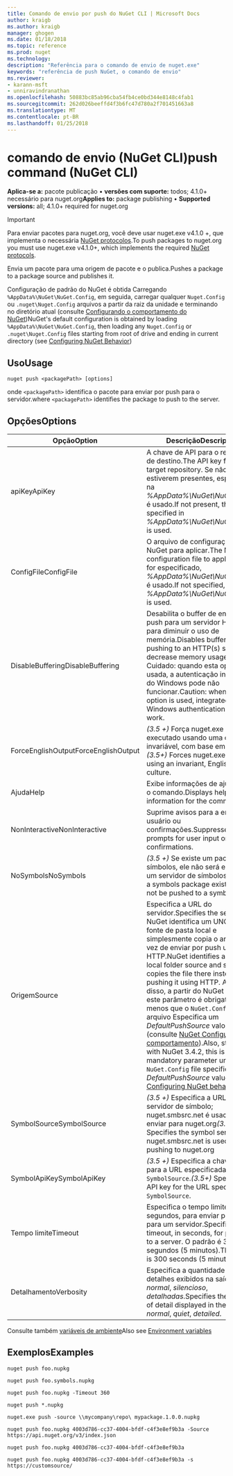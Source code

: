 ```yaml
---
title: Comando de envio por push do NuGet CLI | Microsoft Docs
author: kraigb
ms.author: kraigb
manager: ghogen
ms.date: 01/18/2018
ms.topic: reference
ms.prod: nuget
ms.technology: 
description: "Referência para o comando de envio de nuget.exe"
keywords: "referência de push NuGet, o comando de envio"
ms.reviewer:
- karann-msft
- unniravindranathan
ms.openlocfilehash: 50883bc85ab96cba54fb4ce0bd344e8148c4fab1
ms.sourcegitcommit: 262d026beeffd4f3b6fc47d780a2f701451663a8
ms.translationtype: MT
ms.contentlocale: pt-BR
ms.lasthandoff: 01/25/2018
---
```

# <a name="push-command-nuget-cli"></a><span data-ttu-id="6e14c-104">comando de envio (NuGet CLI)</span><span class="sxs-lookup"><span data-stu-id="6e14c-104">push command (NuGet CLI)</span></span>

<span data-ttu-id="6e14c-105">**Aplica-se a:** pacote publicação &bullet; **versões com suporte:** todos; 4.1.0+ necessário para nuget.org</span><span class="sxs-lookup"><span data-stu-id="6e14c-105">**Applies to:** package publishing &bullet; **Supported versions:** all; 4.1.0+ required for nuget.org</span></span>

> [!Important]
> <span data-ttu-id="6e14c-106">Para enviar pacotes para nuget.org, você deve usar nuget.exe v4.1.0 +, que implementa o necessária [NuGet protocolos](../api/nuget-protocols.md).</span><span class="sxs-lookup"><span data-stu-id="6e14c-106">To push packages to nuget.org you must use nuget.exe v4.1.0+, which implements the required [NuGet protocols](../api/nuget-protocols.md).</span></span>

<span data-ttu-id="6e14c-107">Envia um pacote para uma origem de pacote e o publica.</span><span class="sxs-lookup"><span data-stu-id="6e14c-107">Pushes a package to a package source and publishes it.</span></span>

<span data-ttu-id="6e14c-108">Configuração de padrão do NuGet é obtida Carregando `%AppData%\NuGet\NuGet.Config`, em seguida, carregar qualquer `Nuget.Config` ou `.nuget\Nuget.Config` arquivos a partir da raiz da unidade e terminando no diretório atual (consulte [Configurando o comportamento do NuGet](../consume-packages/configuring-nuget-behavior.md))</span><span class="sxs-lookup"><span data-stu-id="6e14c-108">NuGet's default configuration is obtained by loading `%AppData%\NuGet\NuGet.Config`, then loading any `Nuget.Config` or `.nuget\Nuget.Config` files starting from root of drive and ending in current directory (see [Configuring NuGet Behavior](../consume-packages/configuring-nuget-behavior.md))</span></span>

## <a name="usage"></a><span data-ttu-id="6e14c-109">Uso</span><span class="sxs-lookup"><span data-stu-id="6e14c-109">Usage</span></span>

```cli
nuget push <packagePath> [options]
```

<span data-ttu-id="6e14c-110">onde `<packagePath>` identifica o pacote para enviar por push para o servidor.</span><span class="sxs-lookup"><span data-stu-id="6e14c-110">where `<packagePath>` identifies the package to push to the server.</span></span>

## <a name="options"></a><span data-ttu-id="6e14c-111">Opções</span><span class="sxs-lookup"><span data-stu-id="6e14c-111">Options</span></span>

| <span data-ttu-id="6e14c-112">Opção</span><span class="sxs-lookup"><span data-stu-id="6e14c-112">Option</span></span> | <span data-ttu-id="6e14c-113">Descrição</span><span class="sxs-lookup"><span data-stu-id="6e14c-113">Description</span></span> |
| --- | --- |
| <span data-ttu-id="6e14c-114">apiKey</span><span class="sxs-lookup"><span data-stu-id="6e14c-114">ApiKey</span></span> | <span data-ttu-id="6e14c-115">A chave de API para o repositório de destino.</span><span class="sxs-lookup"><span data-stu-id="6e14c-115">The API key for the target repository.</span></span> <span data-ttu-id="6e14c-116">Se não estiverem presentes, especificada na *%AppData%\NuGet\NuGet.Config* é usado.</span><span class="sxs-lookup"><span data-stu-id="6e14c-116">If not present,  the one specified in *%AppData%\NuGet\NuGet.Config* is used.</span></span> |
| <span data-ttu-id="6e14c-117">ConfigFile</span><span class="sxs-lookup"><span data-stu-id="6e14c-117">ConfigFile</span></span> | <span data-ttu-id="6e14c-118">O arquivo de configuração do NuGet para aplicar.</span><span class="sxs-lookup"><span data-stu-id="6e14c-118">The NuGet configuration file to apply.</span></span> <span data-ttu-id="6e14c-119">Se não for especificado, *%AppData%\NuGet\NuGet.Config* é usado.</span><span class="sxs-lookup"><span data-stu-id="6e14c-119">If not specified, *%AppData%\NuGet\NuGet.Config* is used.</span></span> |
| <span data-ttu-id="6e14c-120">DisableBuffering</span><span class="sxs-lookup"><span data-stu-id="6e14c-120">DisableBuffering</span></span> | <span data-ttu-id="6e14c-121">Desabilita o buffer de envio por push para um servidor HTTP (s) para diminuir o uso de memória.</span><span class="sxs-lookup"><span data-stu-id="6e14c-121">Disables buffering when pushing to an HTTP(s) server to decrease memory usages.</span></span> <span data-ttu-id="6e14c-122">Cuidado: quando esta opção for usada, a autenticação integrada do Windows pode não funcionar.</span><span class="sxs-lookup"><span data-stu-id="6e14c-122">Caution: when this option is used, integrated Windows authentication might not work.</span></span> |
| <span data-ttu-id="6e14c-123">ForceEnglishOutput</span><span class="sxs-lookup"><span data-stu-id="6e14c-123">ForceEnglishOutput</span></span> | <span data-ttu-id="6e14c-124">*(3.5 +)*  Força nuget.exe para ser executado usando uma cultura invariável, com base em inglês.</span><span class="sxs-lookup"><span data-stu-id="6e14c-124">*(3.5+)* Forces nuget.exe to run using an invariant, English-based culture.</span></span> |
| <span data-ttu-id="6e14c-125">Ajuda</span><span class="sxs-lookup"><span data-stu-id="6e14c-125">Help</span></span> | <span data-ttu-id="6e14c-126">Exibe informações de ajuda para o comando.</span><span class="sxs-lookup"><span data-stu-id="6e14c-126">Displays help information for the command.</span></span> |
| <span data-ttu-id="6e14c-127">NonInteractive</span><span class="sxs-lookup"><span data-stu-id="6e14c-127">NonInteractive</span></span> | <span data-ttu-id="6e14c-128">Suprime avisos para a entrada do usuário ou confirmações.</span><span class="sxs-lookup"><span data-stu-id="6e14c-128">Suppresses prompts for user input or confirmations.</span></span> |
| <span data-ttu-id="6e14c-129">NoSymbols</span><span class="sxs-lookup"><span data-stu-id="6e14c-129">NoSymbols</span></span> | <span data-ttu-id="6e14c-130">*(3.5 +)*  Se existe um pacote de símbolos, ele não será enviado a um servidor de símbolos.</span><span class="sxs-lookup"><span data-stu-id="6e14c-130">*(3.5+)* If a symbols package exists, it will not be pushed to a symbol server.</span></span> |
| <span data-ttu-id="6e14c-131">Origem</span><span class="sxs-lookup"><span data-stu-id="6e14c-131">Source</span></span> | <span data-ttu-id="6e14c-132">Especifica a URL do servidor.</span><span class="sxs-lookup"><span data-stu-id="6e14c-132">Specifies the server URL.</span></span> <span data-ttu-id="6e14c-133">NuGet identifica um UNC ou uma fonte de pasta local e simplesmente copia o arquivo em vez de enviar por push usando HTTP.</span><span class="sxs-lookup"><span data-stu-id="6e14c-133">NuGet identifies a UNC or local folder source and simply copies the file there instead of pushing it using HTTP.</span></span>  <span data-ttu-id="6e14c-134">Além disso, a partir do NuGet 3.4.2, este parâmetro é obrigatório, a menos que o `NuGet.Config` arquivo Especifica um *DefaultPushSource* valor (consulte [NuGet Configurando comportamento](../Consume-Packages/Configuring-NuGet-Behavior.md)).</span><span class="sxs-lookup"><span data-stu-id="6e14c-134">Also, starting with NuGet 3.4.2, this is a mandatory parameter unless the `NuGet.Config` file specifies a *DefaultPushSource* value (see [Configuring NuGet behavior](../Consume-Packages/Configuring-NuGet-Behavior.md)).</span></span> |
| <span data-ttu-id="6e14c-135">SymbolSource</span><span class="sxs-lookup"><span data-stu-id="6e14c-135">SymbolSource</span></span> | <span data-ttu-id="6e14c-136">*(3.5 +)*  Especifica a URL do servidor de símbolo; nuget.smbsrc.net é usado ao enviar para nuget.org</span><span class="sxs-lookup"><span data-stu-id="6e14c-136">*(3.5+)* Specifies the symbol server URL; nuget.smbsrc.net is used when pushing to nuget.org</span></span> |
| <span data-ttu-id="6e14c-137">SymbolApiKey</span><span class="sxs-lookup"><span data-stu-id="6e14c-137">SymbolApiKey</span></span> | <span data-ttu-id="6e14c-138">*(3.5 +)*  Especifica a chave de API para a URL especificada em `-SymbolSource`.</span><span class="sxs-lookup"><span data-stu-id="6e14c-138">*(3.5+)* Specifies the API key for the URL specified in `-SymbolSource`.</span></span> |
| <span data-ttu-id="6e14c-139">Tempo limite</span><span class="sxs-lookup"><span data-stu-id="6e14c-139">Timeout</span></span> | <span data-ttu-id="6e14c-140">Especifica o tempo limite, em segundos, para enviar por push para um servidor.</span><span class="sxs-lookup"><span data-stu-id="6e14c-140">Specifies the timeout, in seconds, for pushing to a server.</span></span> <span data-ttu-id="6e14c-141">O padrão é 300 segundos (5 minutos).</span><span class="sxs-lookup"><span data-stu-id="6e14c-141">The default is 300 seconds (5 minutes).</span></span> |
| <span data-ttu-id="6e14c-142">Detalhamento</span><span class="sxs-lookup"><span data-stu-id="6e14c-142">Verbosity</span></span> | <span data-ttu-id="6e14c-143">Especifica a quantidade de detalhes exibidos na saída: *normal*, *silencioso*, *detalhadas*.</span><span class="sxs-lookup"><span data-stu-id="6e14c-143">Specifies the amount of detail displayed in the output: *normal*, *quiet*, *detailed*.</span></span> |

<span data-ttu-id="6e14c-144">Consulte também [variáveis de ambiente](cli-ref-environment-variables.md)</span><span class="sxs-lookup"><span data-stu-id="6e14c-144">Also see [Environment variables](cli-ref-environment-variables.md)</span></span>

## <a name="examples"></a><span data-ttu-id="6e14c-145">Exemplos</span><span class="sxs-lookup"><span data-stu-id="6e14c-145">Examples</span></span>

```cli
nuget push foo.nupkg

nuget push foo.symbols.nupkg

nuget push foo.nupkg -Timeout 360

nuget push *.nupkg

nuget.exe push -source \\mycompany\repo\ mypackage.1.0.0.nupkg

nuget push foo.nupkg 4003d786-cc37-4004-bfdf-c4f3e8ef9b3a -Source https://api.nuget.org/v3/index.json

nuget push foo.nupkg 4003d786-cc37-4004-bfdf-c4f3e8ef9b3a

nuget push foo.nupkg 4003d786-cc37-4004-bfdf-c4f3e8ef9b3a -s https://customsource/
```
